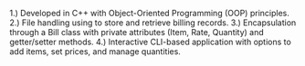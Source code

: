 1.) Developed in C++ with Object-Oriented Programming (OOP) principles.
2.) File handling using <fstream> to store and retrieve billing records.
3.) Encapsulation through a Bill class with private attributes (Item, Rate, Quantity) and getter/setter methods.
4.) Interactive CLI-based application with options to add items, set prices, and manage quantities.
